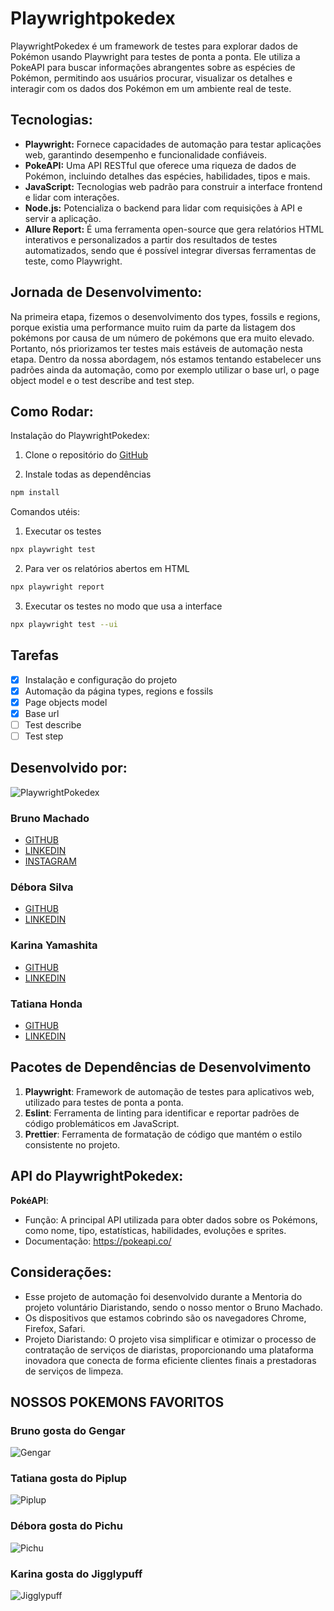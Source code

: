 # Playwrightpokedex

PlaywrightPokedex é um framework de testes para explorar dados de Pokémon usando Playwright para testes de ponta a ponta. Ele utiliza a PokeAPI para buscar informações abrangentes sobre as espécies de Pokémon, permitindo aos usuários procurar, visualizar os detalhes e interagir com os dados dos Pokémon em um ambiente real de teste.

## Tecnologias:

- **Playwright:** Fornece capacidades de automação para testar aplicações web, garantindo desempenho e funcionalidade confiáveis.
- **PokeAPI:** Uma API RESTful que oferece uma riqueza de dados de Pokémon, incluindo detalhes das espécies, habilidades, tipos e mais.
- **JavaScript:** Tecnologias web padrão para construir a interface frontend e lidar com interações.
- **Node.js:** Potencializa o backend para lidar com requisições à API e servir a aplicação.
- **Allure Report:** É uma ferramenta open-source que gera relatórios HTML interativos e personalizados a partir dos resultados de testes automatizados, sendo que é possível integrar diversas ferramentas de teste, como Playwright.

## Jornada de Desenvolvimento:

Na primeira etapa, fizemos o desenvolvimento dos types, fossils e regions, porque existia uma performance muito ruim da parte da listagem dos pokémons por causa de um número de pokémons que era muito elevado. Portanto, nós priorizamos ter testes mais estáveis de automação nesta etapa. Dentro da nossa abordagem, nós estamos tentando estabelecer uns padrões ainda da automação, como por exemplo utilizar o base url, o page object model e o test describe and test step.

## Como Rodar:

Instalação do PlaywrightPokedex:

1. Clone o repositório do [GitHub](https://github.com/brunomachadors/playwrightpokedex)

2. Instale todas as dependências

```bash
npm install
```

Comandos utéis:

1. Executar os testes

```bash
npx playwright test
```

2. Para ver os relatórios abertos em HTML

```bash
npx playwright report
```

3. Executar os testes no modo que usa a interface

```bash
npx playwright test --ui
```

## Tarefas

- [x] Instalação e configuração do projeto
- [x] Automação da página types, regions e fossils
- [x] Page objects model
- [x] Base url
- [ ] Test describe
- [ ] Test step

## Desenvolvido por:

![PlaywrightPokedex](https://res.cloudinary.com/dtglidvcw/image/upload/v1719424346/BUGBUSTER/ddpwunvf3prut2sbwyfo.png)

### **Bruno Machado**

- [GITHUB](https://github.com/brunomachadors)
- [LINKEDIN](https://www.linkedin.com/in/brunomrs/)
- [INSTAGRAM](https://www.instagram.com/brunomachadors/)

### **Débora Silva**

- [GITHUB](https://github.com/deborasilva2)
- [LINKEDIN](https://www.linkedin.com/in/debora1silva2/)

### **Karina Yamashita**

- [GITHUB](https://github.com/KarinaYamashita)
- [LINKEDIN](https://www.linkedin.com/in/karina-yamashita-b82b626b/)

### **Tatiana Honda**

- [GITHUB](https://github.com/TatianaHonda58)
- [LINKEDIN](https://www.linkedin.com/in/tatiana-honda/)

## Pacotes de Dependências de Desenvolvimento

1. **Playwright**: Framework de automação de testes para aplicativos web, utilizado para testes de ponta a ponta.
2. **Eslint**: Ferramenta de linting para identificar e reportar padrões de código problemáticos em JavaScript.
3. **Prettier**: Ferramenta de formatação de código que mantém o estilo consistente no projeto.

## API do PlaywrightPokedex:

**PokéAPI**:

- Função: A principal API utilizada para obter dados sobre os Pokémons, como nome, tipo, estatísticas, habilidades, evoluções e sprites.
- Documentação: https://pokeapi.co/

## Considerações:

- Esse projeto de automação foi desenvolvido durante a Mentoria do projeto voluntário Diaristando, sendo o nosso mentor o Bruno Machado.
- Os dispositivos que estamos cobrindo são os navegadores Chrome, Firefox, Safari.
- Projeto Diaristando: O projeto visa simplificar e otimizar o processo de contratação de serviços de diaristas, proporcionando uma plataforma inovadora que conecta de forma eficiente clientes finais a prestadoras de serviços de limpeza.

## NOSSOS POKEMONS FAVORITOS

### Bruno gosta do Gengar

![Gengar](https://raw.githubusercontent.com/PokeAPI/sprites/master/sprites/pokemon/other/official-artwork/94.png)

### Tatiana gosta do Piplup

![Piplup](https://raw.githubusercontent.com/PokeAPI/sprites/master/sprites/pokemon/other/official-artwork/393.png)

### Débora gosta do Pichu

![Pichu](https://raw.githubusercontent.com/PokeAPI/sprites/master/sprites/pokemon/other/official-artwork/172.png)

### Karina gosta do Jigglypuff

![Jigglypuff](https://raw.githubusercontent.com/PokeAPI/sprites/master/sprites/pokemon/other/official-artwork/39.png)

